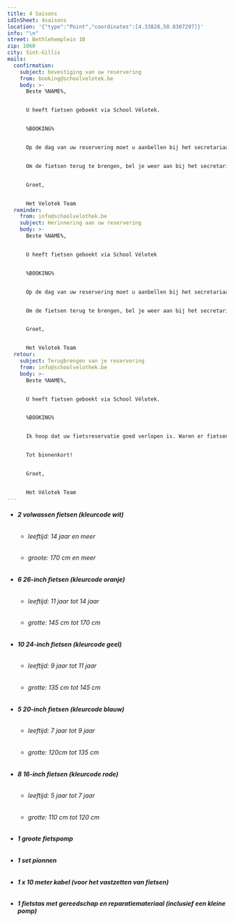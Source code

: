 ```yaml
---
title: 4 Saisons
idInSheet: 4saisons
location: '{"type":"Point","coordinates":[4.33828,50.8307297]}'
info: "\n"
street: Bethlehemplein 10
zip: 1060
city: Sint-Gillis
mails:
  confirmation:
    subject: bevestiging van uw reservering
    from: booking@schoolvelotek.be
    body: >-
      Beste %NAME%,


      U heeft fietsen geboekt via School Vélotek.


      %BOOKING%


      Op de dag van uw reservering moet u aanbellen bij het secretariaat van école 4 Saisons (Betlehemplein 10, 1060 St Gillis). Vermeld uw identiteit en het feit dat u voor de Vélotheek komt. U haalt de sleutels van de Vélotek op bij het schoolsecretariaat, verlaat de school en gaat iets verderop tot de Denemarkenstraat. De deur van de Vélotek bevindt zich in de Denemarkenstraat, twee deuren verder vanbij de ingang de schoolpoort. Daarboven staat "Cité des jeunes". De fietsen worden gestald in een lokaal aan de linkerkant, zo'n 20 meter verderop in de gang. Een bordje "Vélotek" op de deur geeft aan dat u zich op de juiste plaats bevindt. De lichtschakelaar voor de kamer bevindt zich links 2 m na de deur. Vergeet niet om zowel het licht van het lokaal ui te schakelen als de straatdeur op slot te doen. U geeft dan de sleutels aan het secretariaat voordat u gaat fietsen. 


      Om de fietsen terug te brengen, bel je weer aan bij het secretariaat van de school om de sleutels te vragen en de fietsen terug te plaatsen. Vergeet niet om na gebruik de lichten uit te doen en de deuren goed op slot te doen. Nadien geeft u de sleutels terug aan het secretariaat. 


      Groet,


      Het Velotek Team
  reminder:
    from: info@schoolvelothek.be
    subject: Herinnering aan uw reservering
    body: >-
      Beste %NAME%,


      U heeft fietsen geboekt via School Vélotek


      %BOOKING%


      Op de dag van uw reservering moet u aanbellen bij het secretariaat van école 4 Saisons (Betlehemplein 10, 1060 St Gillis). Vermeld uw identiteit en het feit dat u voor de Vélotek komt. U haalt de sleutels van de Vélotek op bij het schoolsecretariaat, verlaat de school en gaat iets verderop tot de Denemarkenstraat. De deur van de Vélotek bevindt zich in de Denemarkenstraat, twee deuren verder vanbij de ingang de schoolpoort. Daarboven staat "Cité des jeunes". De fietsen worden gestald in een lokaal aan de linkerkant, zo'n 20 meter verderop in de gang. Een bordje "Vélotek" op de deur geeft aan dat u zich op de juiste plaats bevindt. De lichtschakelaar voor de kamer bevindt zich links 2 m na de deur. Vergeet niet om zowel het licht van het lokaal ui te schakelen als de straatdeur op slot te doen. U geeft dan de sleutels aan het secretariaat voordat u gaat fietsen. 


      Om de fietsen terug te brengen, bel je weer aan bij het secretariaat van de school om de sleutels te vragen en de fietsen terug te plaatsen. Vergeet niet om na gebruik de lichten uit te doen en de deuren goed op slot te doen. Nadien geeft u de sleutels terug aan het secretariaat. 


      Groet,


      Het Velotek Team
  retour:
    subject: Terugbrengen van je reservering
    from: info@schoolvelothek.be
    body: >-
      Beste %NAME%,


      U heeft fietsen geboekt via School Vélotek.


      %BOOKING%


      Ik hoop dat uw fietsreservatie goed verlopen is. Waren er fietsen die defect waren? Indien zo, wil u dat ons dat melden in een antwoord op deze mail met het nummer van de fiets en wat er kapot aan was? Zo kunnen wij de fietsen zo snel mogelijk herstellen.


      Tot binnenkort!


      Groet,


      Het Vélotek Team
---
```

* ###### **2 volwassen fietsen (kleurcode wit)**

  * ###### leeftijd: 14 jaar en meer
  * ###### groote: 170 cm en meer
* ###### **6 26-inch fietsen (kleurcode oranje)**

  * ###### leeftijd: 11 jaar tot 14 jaar
  * ###### grotte: 145 cm tot 170 cm
* ###### **10 24-inch fietsen (kleurcode geel)**

  * ###### leeftijd: 9 jaar tot 11 jaar
  * ###### grotte: 135 cm tot 145 cm
* ###### **5 20-inch fietsen (kleurcode blauw)**

  * ###### leeftijd: 7 jaar tot 9 jaar
  * ###### grotte: 120cm tot 135 cm
* ###### **8 16-inch fietsen (kleurcode rode)**

  * ###### leeftijd: 5 jaar tot 7 jaar
  * ###### grotte: 110 cm tot 120 cm
* ###### **1 groote fietspomp**
* ###### **1 set pionnen**
* ###### **1 x 10 meter kabel (voor het vastzetten van fietsen)**
* ###### **1 fietstas met gereedschap en reparatiemateriaal (inclusief een kleine pomp)**